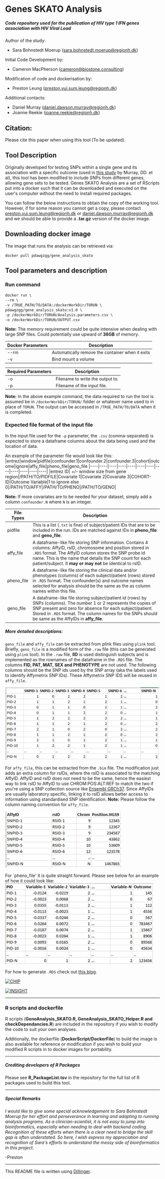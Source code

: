 # Genes SKATO Analysis 
##### Code repository used for the publication of HIV type 1 IFN genes association with HIV Viral Load
Author of the study:
- Sara Bohnstedt Moerup (sara.bohnstedt.moerup@regionh.dk)

Initial Code Development by:
- Cameron MacPherson (cameron@biostone.consulting)

Modification of code and dockerisation by:
- Preston Leung (preston.yui.sum.leung@regionh.dk)
 
Additional contacts:
- Daniel Murray (daniel.dawson.murray@regionh.dk)
- Joanne Reekie (joanne.reekie@regionh.dk)

## Citation:
Please cite this paper when using this tool (To be updated).

## Tool Description
Originally developed for testing SNPs within a single gene and its association with a specific outcome (used in [this study](https://doi.org/10.1097%2FQAD.0000000000003427) by Murray, DD. et al), this tool has been modified to include SNPs from different genes, allowing gene sets to be tested. Genes SKATO Analysis are a set of RScripts put into a docker such that it can be downloaded and executed on the user's computer without the need to install required packages.

You can follow the below instructions to obtain the copy of the working tool. However, if for some reason you cannot get a copy, please contact preston.yui.sum.leung@regionh.dk or daniel.dawson.murray@regionh.dk and we should be able to provide a **.tar.gz** version of the docker image.

## Downloading docker image
The image that runs the analysis can be retrieved via:
```
docker pull pdawgzgg/gene_analysis_skato
```


## Tool parameters and description
### Run command
```
docker run \
--rm \
-v /TRUE_PATH/TO/DATA:/dockerWorkDir/TORUN \
pdawgzgg/gene_analysis_skato:v1.0 \
-p /dockerWorkDir/TORUN/Analysis.parameters.csv \
-o /dockerWorkDir/TORUN/OUTPUT.csv
```
**Note:** The memory requirement could be quite intensive when dealing with large SNP files. Could potentially use upward of **36GB** of memory.

| Docker Parameters | Description |
|----|----|
| --rm | Automatically remove the container when it exits |
| -v | Bind mount a volume |


| Required Parameters | Description |
|----|----|
| -o | Filename to write the output to. |
| -p | Filename of the input file. |

**Note:** In the above example command, the data required to run the tool is assumed be in `/dockerWorkDir/TORUN/` folder or whatever name used to in place of `TORUN`. The output can be accessed in `/TRUE_PATH/TO/DATA` when it is completed.

### Expected file format of the input file
In the input file used for the `-p` parameter, the `.csv` (comma-separated) is expected to store a dataframe columns about the data being used and the location of data.

An example of the parameter file would look like this:
|entrez|window|pidfile|confounder.1|confounder.2|confounder.3|cohort|outcome|ignore|affy_file|pheno_file|geno_file
|----|----|----|----|----|----|----|----|----|----|----|----|
|entrez ID| +/- window size from gene region|/PATH/TO/PIDFILE|Covariate 1|Covariate 2|Covariate 3|COHORT-ID|Outcome Variable|1 to ignore else 0|/PATH/TO/AFFY|/PATH/TO/PHENO|/PATH/TO/GENO|

**Note:** If more covariates are to be needed for your dataset, simply add a column `confounder.N` where `N` is an integer.


|File Types | Description |
|----|----|
|pidfile| This is a list (`.txt` is fine) of subject/patient IDs that are to be included in the run. IDs are matched against IDs in **pheno_file** and **geno_file**. |
|affy_file| A dataframe-like file storing SNP information. Contains 4 columns: AffyID, rsID, chromosome and position stored in `.RDS` format. The AffyID column stores the SNP probe id name. This is the name that details the SNP count for each patient/subject. It **may or may not** be identical to rsID. |
|pheno_file| A dataframe-like file storing the clinical data and/or phenotypes (columns) of each subject/patient (rows) stored in `.RDS` format. The confounder(s) and outcome names selected for analysis should be the same as the as column names within this file. |
|geno_file| A dataframe-like file storing subject/patient id (rows) by SNPs (columns). The number 1 or 2 represents the copies of SNP present and zero for absence for each subject/patient. Stored in `.RDS` format. The column names for the SNPs should be same as the AffyIDs in **affy_file**. |

##### More detailed descriptions:
`geno_file` and `affy_file` can be extracted from plink files using `plink` tool. Briefly, `geno_file` is a modified form of the `.raw` file (this can be generated using `plink` tool). In the `.raw` file, **IID** is used distinguish subjects and is implemented as the rownames of the dataframe in the `.RDS` file. The columns **FID, PAT, MAT, SEX and PHENOTYPE** are not used. The following columns should be the SNP ids used by the SNP array (aka the labels used to identify Affymetrix SNP IDs). These Affymetrix SNP IDS will be reused in `affy_file`. 

![genofile](https://raw.githubusercontent.com/PERSIMUNE/PAC2023Moerup__HIV_IFN_Pathway_Association/master/Examples/geno_file_example.png)

For `affy_file`, this can be extracted from the `.bim` file. The modification just adds an extra column for rsIDs, where the rsID is associated to the matching AffyID. AffyID and rsID does not need to be the same, hence the easiest way to link rsID to AffyID to use CHROM:POS:ALT:REF to match the two if you're using a SNP collection source like [Ensembl GRCh37](http://ftp.ensembl.org/pub/grch37/current/variation/vcf/homo_sapiens/). Since AffyIDs are usually laboratory specific, linking it to rsID allows better access to information using standardised SNP identification. 
**Note:** Please follow the column naming convention for `affy_file`.

![affyfile](https://raw.githubusercontent.com/PERSIMUNE/PAC2023Moerup__HIV_IFN_Pathway_Association/master/Examples/affy_file_example.png)

For `pheno_file' it is quite straight forward. Please see below for an example of how it could look like:
![phenofile](https://raw.githubusercontent.com/PERSIMUNE/PAC2023Moerup__HIV_IFN_Pathway_Association/master/Examples/pheno_file_example.png)

For how to generate `.RDS` check out [this blog](https://www.r-bloggers.com/2016/12/remember-to-use-the-rds-format/).

[![CHIP](https://chip.dk/Portals/0/CHIP_new.png?ver=2020-10-01-104734-463)](https://chip.dk)

[![INSIGHT](https://chip.dk/portals/0/files/INSIGHT/INSIGHT-logo.png?ver=2020-06-22-123834-000)](http://insight.ccbr.umn.edu)

----

### R scripts and dockerfile
R scripts (**GeneAnalysis_SKATO.R, GeneAnalysis_SKATO_Helper.R and checkDependancies.R**) are included in the repository if you wish to modify the code to suit your own analyses. 

Additionally, the dockerfile (**DockerScript/DockerFile**) to build the image is also available for reference or modification if you wish to build your modified R scripts in to docker images for portability. 

----

##### Crediting developers of R Packages
Please see **R_PackageList.tsv** in the repository for the full list of R packages used to build this tool.

----
##### Special Remarks
_I would like to give some special acknowledgement to Sara Bohnstedt Moerup for her effort and perseverance in learning and adapting to running analysis programs. As a clinician-scientist, it is not easy to jump into bioinformatics, especially when needing to deal with backend coding. Recognition of these efforts when there is a clear need to bridge the skill gap is often understated. So here, I wish express my appreciation and recognition of Sara's efforts to understand the messy side of bioinformatics in this project._ 

-Preston

----
This README file is written using [Dillinger](dillinger.io).
